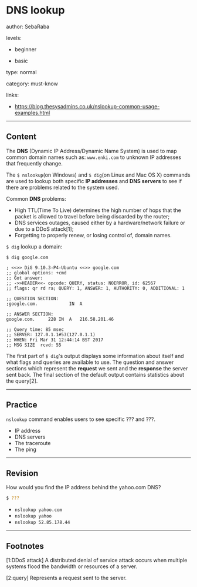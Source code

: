 # DNS lookup
author: SebaRaba

levels:

  - beginner

  - basic

type: normal

category: must-know

links:

  - https://blog.thesysadmins.co.uk/nslookup-common-usage-examples.html

---
## Content

The **DNS** (Dynamic IP Address/Dynamic Name System) is used to map common domain names such as:
`www.enki.com` to unknown IP addresses that frequently change.

The `$ nslookup`(on Windows) and `$ dig`(on Linux and Mac OS X) commands are used to lookup both specific **IP addresses** and **DNS servers** to see if there are problems related to the system used.

Common **DNS** problems:
- High TTL(Time To Live) determines the high number of hops that the packet is allowed to travel before being discarded by the router;
- DNS services outages, caused either by a hardware/network failure or due to a DDoS attack[1];
- Forgetting to properly renew, or losing control of, domain names.

`$ dig` lookup a domain:
```
$ dig google.com

; <<>> DiG 9.10.3-P4-Ubuntu <<>> google.com
;; global options: +cmd
;; Got answer:
;; ->>HEADER<<- opcode: QUERY, status: NOERROR, id: 62567
;; flags: qr rd ra; QUERY: 1, ANSWER: 1, AUTHORITY: 0, ADDITIONAL: 1

;; QUESTION SECTION:
;google.com.			IN	A

;; ANSWER SECTION:
google.com.		228	IN	A	216.58.201.46

;; Query time: 85 msec
;; SERVER: 127.0.1.1#53(127.0.1.1)
;; WHEN: Fri Mar 31 12:44:14 BST 2017
;; MSG SIZE  rcvd: 55
```
The first part of `$ dig`'s output displays some information about itself and what flags and queries are available to use.
The question and answer sections which represent the **request** we sent and the **response** the server sent back.
The final section of the default output contains statistics about the query[2].

---
## Practice

`nslookup` command enables users to see specific
??? and ???.

* IP address
* DNS servers
* The traceroute
* The ping

---
## Revision

How would you find the IP address behind the yahoo.com DNS?
```bash
$ ???
```

* `nslookup yahoo.com`
* `nslookup yahoo`
* `nslookup 52.85.178.44`

---
## Footnotes
[1:DDoS attack]
A distributed denial of service attack occurs when multiple systems flood the bandwidth or resources of a server.

[2:query]
Represents a request sent to the server.
